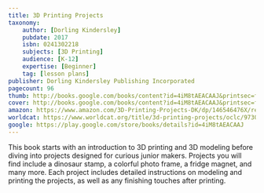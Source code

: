 ```yaml
---
title: 3D Printing Projects
taxonomy:
	author: [Dorling Kindersley]
	pubdate: 2017
	isbn: 0241302218
	subjects: [3D Printing]
	audience: [K-12]
	expertise: [Beginner]
	tag: [lesson plans]
publisher: Dorling Kindersley Publishing Incorporated
pagecount: 96
thumb: http://books.google.com/books/content?id=4iM8tAEACAAJ&printsec=frontcover&img=1&zoom=1&imgtk=AFLRE72jn64HjVx39JwD9JwEQ03lEIW8HGmUUocQX8SW1MUxj4PVpcp5KFoZnvsRQOmNDJSgobe6441HKWimkop9Ii6elFvWsvlqJBshFcd8iqT3yyF-DgNXBIAO6XEbLK9-U2v_kZnJ&source=gbs_api
cover: http://books.google.com/books/content?id=4iM8tAEACAAJ&printsec=frontcover&img=1&zoom=1&imgtk=AFLRE72jn64HjVx39JwD9JwEQ03lEIW8HGmUUocQX8SW1MUxj4PVpcp5KFoZnvsRQOmNDJSgobe6441HKWimkop9Ii6elFvWsvlqJBshFcd8iqT3yyF-DgNXBIAO6XEbLK9-U2v_kZnJ&source=gbs_api
amazon: https://www.amazon.com/3D-Printing-Projects-DK/dp/146546476X/ref=sr_1_1?keywords=3D+printing+projects+DK&qid=1575760202&sr=8-1
worldcat: https://www.worldcat.org/title/3d-printing-projects/oclc/973084037&referer=brief_results
google: https://play.google.com/store/books/details?id=4iM8tAEACAAJ
---
```

This book starts with an introduction to 3D printing and 3D modeling before diving into projects designed for curious junior makers.  Projects you will find include a dinosaur stamp, a colorful photo frame, a fridge magnet, and many more.  Each project includes detailed instructions on modeling and printing the projects, as well as any finishing touches after printing.